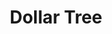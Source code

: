 ---
title: "Dollar Tree"
url: /colorado-springs/dollar-tree-south-nevada-avenue/
shop: Kramladen
---